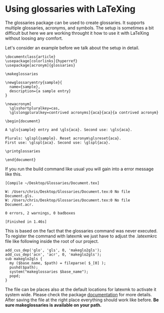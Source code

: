 # Using glossaries with LaTeXing

The glossaries package can be used to create glossaries. It supports multiple glossaries, acronyms, and symbols. The setup is sometimes a bit difficult but here we are working throught it how to use it with LaTeXing without loosing any comfort.

Let's consider an example before we talk about the setup in detail.

    \documentclass{article}
    \usepackage[colorlinks]{hyperref}
    \usepackage[acronym]{glossaries}

    \makeglossaries

    \newglossaryentry{sample}{
      name={sample},
      description={a sample entry}
    }

    \newacronym[
      \glsshortpluralkey=cas,
      \glslongpluralkey=contrived acronyms]{aca}{aca}{a contrived acronym}

    \begin{document}

    A \gls{sample} entry and \gls{aca}. Second use: \gls{aca}.

    Plurals: \glspl{sample}. Reset acronym\glsreset{aca}.
    First use: \glspl{aca}. Second use: \glspl{aca}.

    \printglossaries

    \end{document}

If you run the build command like usual you will gain into a error message like this.

    [Compile ~/Desktop/Glossaries/Document.tex]

    W: /Users/chris/Desktop/Glossaries/Document.tex:0 No file Document.gls.
    W: /Users/chris/Desktop/Glossaries/Document.tex:0 No file Document.acr.

    0 errors, 2 warnings, 0 badboxes

    [Finished in 1.46s]

This is based on the fact that the glossaries command was never executed. To register the command with latexmk we just have to adjust the .latexmkrc file like following inside the root of our project.

    add_cus_dep('glo', 'gls', 0, 'makeglo2gls');
    add_cus_dep('acn', 'acr', 0, 'makeglo2gls');
    sub makeglo2gls {
      my ($base_name, $path) = fileparse( $_[0] );
      pushd($path);
      system("makeglossaries $base_name");
      popd;
    }

The file can be places also at the default locations for latexmk to activate it system wide. Please check the package [documentation][latexmk] for more details. After saving the file at the right place everything should work like before. **Be sure makeglossaries is available on your path.**

[latexmk]: http://www.ctan.org/pkg/latexmk